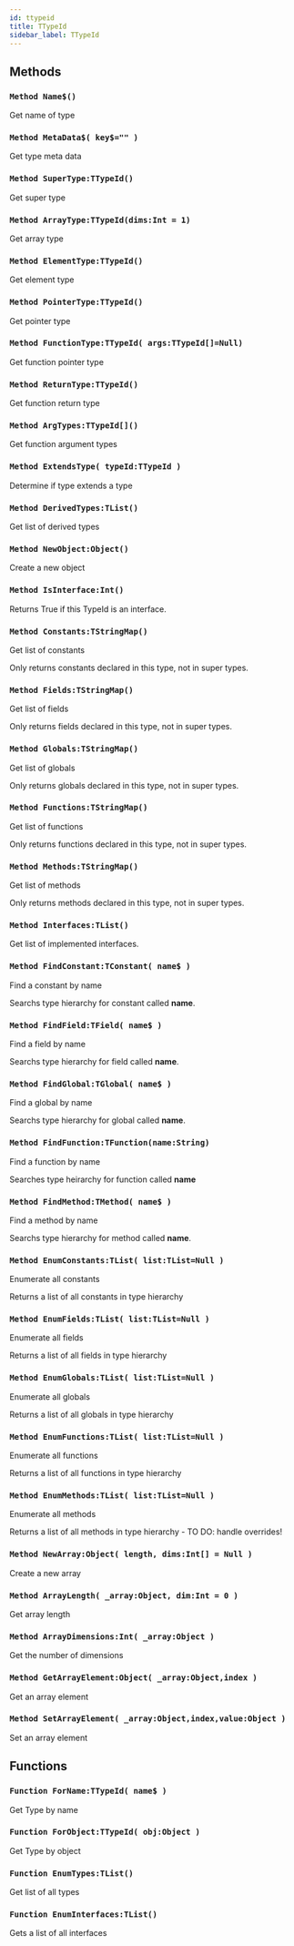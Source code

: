 ```yaml
---
id: ttypeid
title: TTypeId
sidebar_label: TTypeId
---
```



## Methods

### `Method Name$()`

Get name of type


### `Method MetaData$( key$="" )`

Get type meta data


### `Method SuperType:TTypeId()`

Get super type


### `Method ArrayType:TTypeId(dims:Int = 1)`

Get array type


### `Method ElementType:TTypeId()`

Get element type


### `Method PointerType:TTypeId()`

Get pointer type


### `Method FunctionType:TTypeId( args:TTypeId[]=Null)`

Get function pointer type


### `Method ReturnType:TTypeId()`

Get function return type


### `Method ArgTypes:TTypeId[]()`

Get function argument types


### `Method ExtendsType( typeId:TTypeId )`

Determine if type extends a type


### `Method DerivedTypes:TList()`

Get list of derived types


### `Method NewObject:Object()`

Create a new object


### `Method IsInterface:Int()`

Returns True if this TypeId is an interface.


### `Method Constants:TStringMap()`

Get list of constants

Only returns constants declared in this type, not in super types.



### `Method Fields:TStringMap()`

Get list of fields

Only returns fields declared in this type, not in super types.



### `Method Globals:TStringMap()`

Get list of globals

Only returns globals declared in this type, not in super types.



### `Method Functions:TStringMap()`

Get list of functions

Only returns functions declared in this type, not in super types.



### `Method Methods:TStringMap()`

Get list of methods

Only returns methods declared in this type, not in super types.



### `Method Interfaces:TList()`

Get list of implemented interfaces.


### `Method FindConstant:TConstant( name$ )`

Find a constant by name

Searchs type hierarchy for constant called <b>name</b>.



### `Method FindField:TField( name$ )`

Find a field by name

Searchs type hierarchy for field called <b>name</b>.



### `Method FindGlobal:TGlobal( name$ )`

Find a global by name

Searchs type hierarchy for global called <b>name</b>.



### `Method FindFunction:TFunction(name:String)`

Find a function by name

Searches type heirarchy for function called <b>name</b>



### `Method FindMethod:TMethod( name$ )`

Find a method by name

Searchs type hierarchy for method called <b>name</b>.



### `Method EnumConstants:TList( list:TList=Null )`

Enumerate all constants

Returns a list of all constants in type hierarchy



### `Method EnumFields:TList( list:TList=Null )`

Enumerate all fields

Returns a list of all fields in type hierarchy



### `Method EnumGlobals:TList( list:TList=Null )`

Enumerate all globals

Returns a list of all globals in type hierarchy



### `Method EnumFunctions:TList( list:TList=Null )`

Enumerate all functions

Returns a list of all functions in type hierarchy



### `Method EnumMethods:TList( list:TList=Null )`

Enumerate all methods

Returns a list of all methods in type hierarchy - TO DO: handle overrides!



### `Method NewArray:Object( length, dims:Int[] = Null )`

Create a new array


### `Method ArrayLength( _array:Object, dim:Int = 0 )`

Get array length


### `Method ArrayDimensions:Int( _array:Object )`

Get the number of dimensions


### `Method GetArrayElement:Object( _array:Object,index )`

Get an array element


### `Method SetArrayElement( _array:Object,index,value:Object )`

Set an array element


## Functions

### `Function ForName:TTypeId( name$ )`

Get Type by name


### `Function ForObject:TTypeId( obj:Object )`

Get Type by object


### `Function EnumTypes:TList()`

Get list of all types


### `Function EnumInterfaces:TList()`

Gets a list of all interfaces


